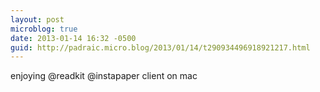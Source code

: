 ```yaml
---
layout: post
microblog: true
date: 2013-01-14 16:32 -0500
guid: http://padraic.micro.blog/2013/01/14/t290934496918921217.html
---
```

enjoying @readkit @instapaper client on mac
